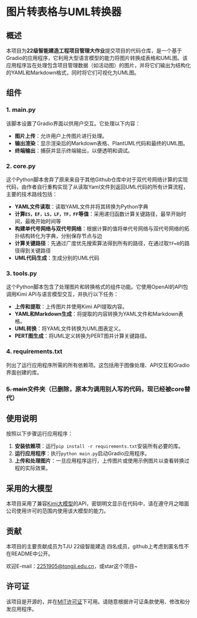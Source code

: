 # 图片转表格与UML转换器

## 概述

本项目为**22级智能建造工程项目管理大作业**提交项目的代码仓库，是一个基于Gradio的应用程序，它利用大型语言模型的能力将图片转换成表格和UML图。该应用程序旨在处理包含项目管理数据（如活动图）的图片，并将它们输出为结构化的YAML和Markdown格式，同时将它们可视化为UML图。

## 组件

### 1. main.py

该脚本设置了Gradio界面以供用户交互。它处理以下内容：

- **图片上传**：允许用户上传图片进行处理。
- **输出渲染**：显示渲染后的Markdown表格、PlantUML代码和最终的UML图。
- **终端输出**：捕获并显示终端输出，以便透明和调试。

### 2. core.py

这个Python脚本舍弃了原来来自于其他Github仓库中对于双代号网络计算的实现代码，由作者自行重构实现了从读取Yaml文件到返回UML代码的所有计算流程，主要的技术路线包括：

- **YAML文件读取**：读取YAML文件并将其转换为Python字典
- **计算`ES，EF，LS，LF，TF，FF`等值**：采用递归函数计算关键路径，最早开始时间，最晚开始时间等
- **构建单代号网络与双代号网络**：根据计算的值将单代号网络与双代号网络的拓扑结构转化为字典，分别保存节点与边
- **计算关键路径**：先通过广度优先搜索算法得到所有的路径，在通过取`TF=0`的路径得到关键路径
- **UML代码生成**：生成分别的UML代码


### 3. tools.py

这个Python脚本包含了处理图片和转换格式的组件功能。它使用OpenAI的API包调用Kimi API与语言模型交互，并执行以下任务：

- **上传和提取**：上传图片并使用Kimi API提取内容。
- **YAML和Markdown生成**：将提取的内容转换为YAML文件和Markdown表格。
- **UML转换**：将YAML文件转换为UML图表定义。
- **PERT图生成**：将UML定义转换为PERT图并计算关键路径。

### 4. requirements.txt

列出了运行应用程序所需的所有依赖项。这包括用于图像处理、API交互和Gradio界面创建的库。

### ~~5. main文件夹~~（已删除，原本为调用别人写的代码，现已经被core替代）

## 使用说明

按照以下步骤运行应用程序：

1. **安装依赖项**：运行`pip install -r requirements.txt`安装所有必要的库。
2. **运行应用程序**：执行`python main.py`启动Gradio应用程序。
3. **上传和处理图片**：一旦应用程序运行，上传图片或使用示例图片以查看转换过程的实际效果。

## 采用的大模型

本项目采用了兼容[Kimi大模型](https://platform.moonshot.cn/)的API，密钥明文显示在代码中，请在遵守月之暗面公司使用许可的范围内使用该大模型的能力。

## 贡献

本项目的主要贡献成员为TJU 22级智能建造 四名成员，github上考虑到匿名性不在README中公开。

欢迎E-mail：2251905@tongji.edu.cn，或star这个项目~

## 许可证

该项目是开源的，并在[MIT许可证](LICENSE)下可用。请随意根据许可证条款使用、修改和分发应用程序。
